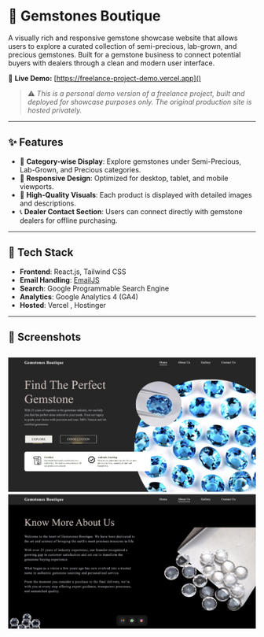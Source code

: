 # 💎 Gemstones Boutique

A visually rich and responsive gemstone showcase website that allows users to explore a curated collection of semi-precious, lab-grown, and precious gemstones. Built for a gemstone business to connect potential buyers with dealers through a clean and modern user interface.

🔗 **Live Demo:** [https://freelance-project-demo.vercel.app]()  
> ⚠️ _This is a personal demo version of a freelance project, built and deployed for showcase purposes only. The original production site is hosted privately._

---

## ✨ Features

- 🪷 **Category-wise Display**: Explore gemstones under Semi-Precious, Lab-Grown, and Precious categories.
- 📱 **Responsive Design**: Optimized for desktop, tablet, and mobile viewports.
- 📸 **High-Quality Visuals**: Each product is displayed with detailed images and descriptions.
- 📞 **Dealer Contact Section**: Users can connect directly with gemstone dealers for offline purchasing.

---

## 🔧 Tech Stack

- **Frontend**: React.js, Tailwind CSS
- **Email Handling**: [EmailJS](https://www.emailjs.com/)
- **Search**: Google Programmable Search Engine
- **Analytics**: Google Analytics 4 (GA4)
- **Hosted**: Vercel , Hostinger

---

## 📸 Screenshots

<!-- Add screenshots to your repo and link them here -->
![Homepage Preview](./public/readme/home.png)
![Gemstone Listing](./public/readme/about.png)
---
